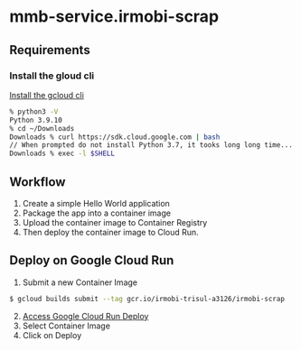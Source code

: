 # mmb-service.irmobi-scrap

## Requirements

### Install the gloud cli

[Install the gcloud cli](https://cloud.google.com/sdk/docs/install)

```sh
% python3 -V
Python 3.9.10
% cd ~/Downloads
Downloads % curl https://sdk.cloud.google.com | bash
// When prompted do not install Python 3.7, it tooks long long time... to install.
Downloads % exec -l $SHELL
```

## Workflow

1. Create a simple Hello World application
1. Package the app into a container image
1. Upload the container image to Container Registry
1. Then deploy the container image to Cloud Run.

## Deploy on Google Cloud Run

1. Submit a new Container Image
```bash
$ gcloud builds submit --tag gcr.io/irmobi-trisul-a3126/irmobi-scrap
```
2. [Access Google Cloud Run Deploy](https://console.cloud.google.com/run/deploy/us-central1/nfmb-xml?authuser=1&project=infomobi-v4)
3. Select Container Image
4. Click on Deploy